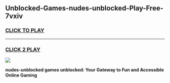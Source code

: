 
## Unblocked-Games-nudes-unblocked-Play-Free-7vxiv
<h3>
<a href="https://premium76.site?title=nudes-unblocked&ref=18A1">CLICK TO PLAY</a></h3>
<hr>

<h3>
<a href="https://premium76.site?title=nudes-unblocked&ref=18A1">CLICK 2 PLAY</a>
  
</h3>

<a href="https://premium76.site?title=nudes-unblocked&ref=18A1"><img src="https://clearcache.store/games.png"></a>


**nudes-unblocked games unblocked: Your Gateway to Fun and Accessible Online Gaming**
